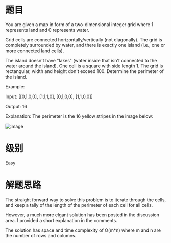 # 题目
You are given a map in form of a two-dimensional integer grid where 1 represents land and 0 represents water.

Grid cells are connected horizontally/vertically (not diagonally). The grid is completely surrounded by water, and there is exactly one island (i.e., one or more connected land cells).

The island doesn't have "lakes" (water inside that isn't connected to the water around the island). One cell is a square with side length 1. The grid is rectangular, width and height don't exceed 100. Determine the perimeter of the island.

 

Example:

Input:
[[0,1,0,0],
 [1,1,1,0],
 [0,1,0,0],
 [1,1,0,0]]

Output: 16

Explanation: The perimeter is the 16 yellow stripes in the image below:

![image](https://assets.leetcode.com/uploads/2018/10/12/island.png "image")


# 级别 
Easy

# 解题思路
The straight forward way to solve this problem is to iterate through the cells, and keep a tally of the length of the perimeter of each cell for all cells.

However, a much more elgant solution has been posted in the discussion area. I provided a short explanation in the comments.

The solution has space and time complexity of O(m*n) where m and n are the number of rows and columns.

